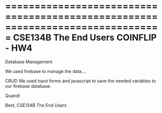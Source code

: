 ===============================================================================
                             CSE134B The End Users
                               COINFLIP - HW4
===============================================================================


Database Management

We used firebase to manage the data....

CRUD
We used input forms and javascript to save the needed variables to our firebase database.

Quandl

Best,
CSE134B The End Users


